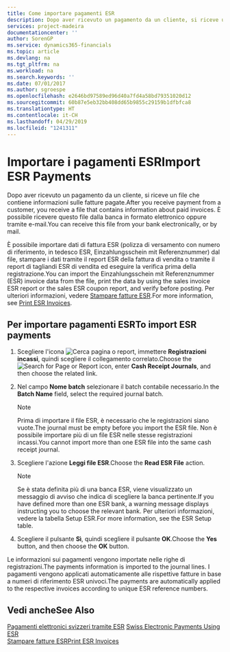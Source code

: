 ```yaml
---
title: Come importare pagamenti ESR
description: Dopo aver ricevuto un pagamento da un cliente, si riceve un file che contiene informazioni sulle fatture pagate. È possibile ricevere questo file dalla banca in formato elettronico oppure tramite e-mail.
services: project-madeira
documentationcenter: ''
author: SorenGP
ms.service: dynamics365-financials
ms.topic: article
ms.devlang: na
ms.tgt_pltfrm: na
ms.workload: na
ms.search.keywords: ''
ms.date: 07/01/2017
ms.author: sgroespe
ms.openlocfilehash: e2646bd97589ed96d40a7fd4a58bd79351020d12
ms.sourcegitcommit: 60b87e5eb32bb408dd65b9855c29159b1dfbfca8
ms.translationtype: HT
ms.contentlocale: it-CH
ms.lasthandoff: 04/29/2019
ms.locfileid: "1241311"
---
```

# <a name="import-esr-payments"></a><span data-ttu-id="b6555-104">Importare i pagamenti ESR</span><span class="sxs-lookup"><span data-stu-id="b6555-104">Import ESR Payments</span></span>
<span data-ttu-id="b6555-105">Dopo aver ricevuto un pagamento da un cliente, si riceve un file che contiene informazioni sulle fatture pagate.</span><span class="sxs-lookup"><span data-stu-id="b6555-105">After you receive payment from a customer, you receive a file that contains information about paid invoices.</span></span> <span data-ttu-id="b6555-106">È possibile ricevere questo file dalla banca in formato elettronico oppure tramite e-mail.</span><span class="sxs-lookup"><span data-stu-id="b6555-106">You can receive this file from your bank electronically, or by mail.</span></span>  

<span data-ttu-id="b6555-107">È possibile importare dati di fattura ESR (polizza di versamento con numero di riferimento, in tedesco ESR, Einzahlungsschein mit Referenznummer) dal file, stampare i dati tramite il report ESR della fattura di vendita o tramite il report di tagliandi ESR di vendita ed eseguire la verifica prima della registrazione.</span><span class="sxs-lookup"><span data-stu-id="b6555-107">You can import the Einzahlungsschein mit Referenznummer (ESR) invoice data from the file, print the data by using the sales invoice ESR report or the sales ESR coupon report, and verify before posting.</span></span> <span data-ttu-id="b6555-108">Per ulteriori informazioni, vedere [Stampare fatture ESR](how-to-print-esr-invoices.md).</span><span class="sxs-lookup"><span data-stu-id="b6555-108">For more information, see [Print ESR Invoices](how-to-print-esr-invoices.md).</span></span>  

## <a name="to-import-esr-payments"></a><span data-ttu-id="b6555-109">Per importare pagamenti ESR</span><span class="sxs-lookup"><span data-stu-id="b6555-109">To import ESR payments</span></span>  

1.  <span data-ttu-id="b6555-110">Scegliere l'icona ![Cerca pagina o report](../../media/ui-search/search_small.png "icona Cerca pagina o report"), immettere **Registrazioni incassi**, quindi scegliere il collegamento correlato.</span><span class="sxs-lookup"><span data-stu-id="b6555-110">Choose the ![Search for Page or Report](../../media/ui-search/search_small.png "Search for Page or Report icon") icon, enter **Cash Receipt Journals**, and then choose the related link.</span></span>  
2.  <span data-ttu-id="b6555-111">Nel campo **Nome batch** selezionare il batch contabile necessario.</span><span class="sxs-lookup"><span data-stu-id="b6555-111">In the **Batch Name** field, select the required journal batch.</span></span>  

    > [!NOTE]  
    >  <span data-ttu-id="b6555-112">Prima di importare il file ESR, è necessario che le registrazioni siano vuote.</span><span class="sxs-lookup"><span data-stu-id="b6555-112">The journal must be empty before you import the ESR file.</span></span> <span data-ttu-id="b6555-113">Non è possibile importare più di un file ESR nelle stesse registrazioni incassi.</span><span class="sxs-lookup"><span data-stu-id="b6555-113">You cannot import more than one ESR file into the same cash receipt journal.</span></span>  

3.  <span data-ttu-id="b6555-114">Scegliere l'azione **Leggi file ESR**.</span><span class="sxs-lookup"><span data-stu-id="b6555-114">Choose the **Read ESR File** action.</span></span>  

    > [!NOTE]  
    >  <span data-ttu-id="b6555-115">Se è stata definita più di una banca ESR, viene visualizzato un messaggio di avviso che indica di scegliere la banca pertinente.</span><span class="sxs-lookup"><span data-stu-id="b6555-115">If you have defined more than one ESR bank, a warning message displays instructing you to choose the relevant bank.</span></span> <span data-ttu-id="b6555-116">Per ulteriori informazioni, vedere la tabella Setup ESR.</span><span class="sxs-lookup"><span data-stu-id="b6555-116">For more information, see the ESR Setup table.</span></span>  

4.  <span data-ttu-id="b6555-117">Scegliere il pulsante **Sì**, quindi scegliere il pulsante **OK**.</span><span class="sxs-lookup"><span data-stu-id="b6555-117">Choose the **Yes** button, and then choose the **OK** button.</span></span>  

<span data-ttu-id="b6555-118">Le informazioni sui pagamenti vengono importate nelle righe di registrazioni.</span><span class="sxs-lookup"><span data-stu-id="b6555-118">The payments information is imported to the journal lines.</span></span> <span data-ttu-id="b6555-119">I pagamenti vengono applicati automaticamente alle rispettive fatture in base a numeri di riferimento ESR univoci.</span><span class="sxs-lookup"><span data-stu-id="b6555-119">The payments are automatically applied to the respective invoices according to unique ESR reference numbers.</span></span>  

## <a name="see-also"></a><span data-ttu-id="b6555-120">Vedi anche</span><span class="sxs-lookup"><span data-stu-id="b6555-120">See Also</span></span>  
 <span data-ttu-id="b6555-121">[Pagamenti elettronici svizzeri tramite ESR](swiss-electronic-payments-using-esr.md) </span><span class="sxs-lookup"><span data-stu-id="b6555-121">[Swiss Electronic Payments Using ESR](swiss-electronic-payments-using-esr.md) </span></span>  
 [<span data-ttu-id="b6555-122">Stampare fatture ESR</span><span class="sxs-lookup"><span data-stu-id="b6555-122">Print ESR Invoices</span></span>](how-to-print-esr-invoices.md)
